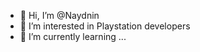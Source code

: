 - 👋 Hi, I’m @Naydnin
- 👀 I’m interested in Playstation developers
- 🌱 I’m currently learning ...
  

<!---
Naydnin/Naydnin is a ✨ special ✨ repository because its `README.md` (this file) appears on your GitHub profile.
You can click the Preview link to take a look at your changes.
--->
